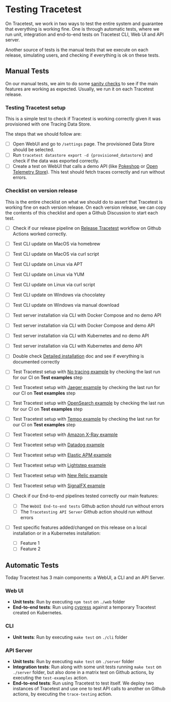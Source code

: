 # Testing Tracetest

On Tracetest, we work in two ways to test the entire system and guarantee that everything is working fine. One is through automatic tests, where we run unit, integration and end-to-end tests on Tracetest CLI, Web UI and API server.

Another source of tests is the manual tests that we execute on each release, simulating users, and checking if everything is ok on these tests.

## Manual Tests

On our manual tests, we aim to do some [sanity checks](https://en.wikipedia.org/wiki/Sanity_check) to see if the main features are working as expected. Usually, we run it on each Tracetest release.

### Testing Tracetest setup

This is a simple test to check if Tracetest is working correctly given it was provisioned with one Tracing Data Store.

The steps that we should follow are:

- [ ] Open WebUI and go to `/settings` page. The provisioned Data Store should be selected.
- [ ] Run `tracetest datastore export -d {provisioned_datastore}` and check if the data was exported correctly.
- [ ] Create a test on WebUI that calls a demo API (like [Pokeshop](https://docs.tracetest.io/live-examples/pokeshop/overview) or [Open Telemetry Store](https://docs.tracetest.io/live-examples/opentelemetry-store/overview)). This test should fetch traces correctly and run without errors.

### Checklist on version release

This is the entire checklist on what we should do to assert that Tracetest is working fine on each version release. On each version release, we can copy the contents of this checklist and open a Github Discussion to start each test.

- [ ] Check if our release pipeline on [Release Tracetest](https://github.com/kubeshop/tracetest/actions/workflows/release-version.yml) workflow on Github Actions worked correctly.
- [ ] Test CLI update on MacOS via homebrew
- [ ] Test CLI update on MacOS via curl script
- [ ] Test CLI update on Linux via APT
- [ ] Test CLI update on Linux via YUM
- [ ] Test CLI update on Linux via curl script
- [ ] Test CLI update on Windows via chocolatey
- [ ] Test CLI update on Windows via manual download
- [ ] Test server installation via CLI with Docker Compose and no demo API
- [ ] Test server installation via CLI with Docker Compose and demo API
- [ ] Test server installation via CLI with Kubernetes and no demo API
- [ ] Test server installation via CLI with Kubernetes and demo API
- [ ] Double check [Detailed installation](https://docs.tracetest.io/getting-started/detailed-installation) doc and see if everything is documented correctly

- [ ] Test Tracetest setup with [No tracing example](https://github.com/kubeshop/tracetest/tree/main/examples/tracetest-no-tracing) by checking the last run for our CI on **Test examples** step
- [ ] Test Tracetest setup with [Jaeger example](https://github.com/kubeshop/tracetest/tree/main/examples/tracetest-jaeger) by checking the last run for our CI on **Test examples** step
- [ ] Test Tracetest setup with [OpenSearch example](https://github.com/kubeshop/tracetest/tree/main/examples/tracetest-opensearch) by checking the last run for our CI on **Test examples** step
- [ ] Test Tracetest setup with [Tempo example](https://github.com/kubeshop/tracetest/tree/main/examples/tracetest-tempo) by checking the last run for our CI on **Test examples** step

- [ ] Test Tracetest setup with [Amazon X-Ray example](https://github.com/kubeshop/tracetest/tree/main/examples/tracetest-amazon-x-ray)
- [ ] Test Tracetest setup with [Datadog example](https://github.com/kubeshop/tracetest/tree/main/examples/tracetest-datadog)
- [ ] Test Tracetest setup with [Elastic APM example](https://github.com/kubeshop/tracetest/tree/main/examples/tracetest-elasticapm)
- [ ] Test Tracetest setup with [Lightstep example](https://github.com/kubeshop/tracetest/tree/main/examples/tracetest-lightstep)
- [ ] Test Tracetest setup with [New Relic example](https://github.com/kubeshop/tracetest/tree/main/examples/tracetest-new-relic)
- [ ] Test Tracetest setup with [SignalFX example](https://github.com/kubeshop/tracetest/tree/main/examples/tracetest-signalfx)

- [ ] Check if our End-to-end pipelines tested correctly our main features:
  - [ ] The `WebUI End-to-end tests` Github action should run without errors
  - [ ] The `Tracetesting API Server` Github action should run without errors

- [ ] Test specific features added/changed on this release on a local installation or in a Kubernetes installation:
  - [ ] Feature 1
  - [ ] Feature 2

## Automatic Tests

Today Tracetest has 3 main components: a WebUI, a CLI and an API Server.

### Web UI

- **Unit tests**: Run by executing `npm test` on `./web` folder
- **End-to-end tests**: Run using [cypress](https://www.cypress.io/) against a temporary Tracetest created on Kubernetes. 

### CLI

- **Unit tests**: Run by executing `make test` on `./cli` folder

### API Server

- **Unit tests**: Run by executing `make test` on `./server` folder
- **Integration tests**: Run along with some unit tests running `make test` on `./server` folder, but also done in a matrix test on Github actions, by executing the `test-examples` action.
- **End-to-end tests**: Run using Tracetest to test itself. We deploy two instances of Tracetest and use one to test API calls to another on Github actions, by executing the `trace-testing` action.
